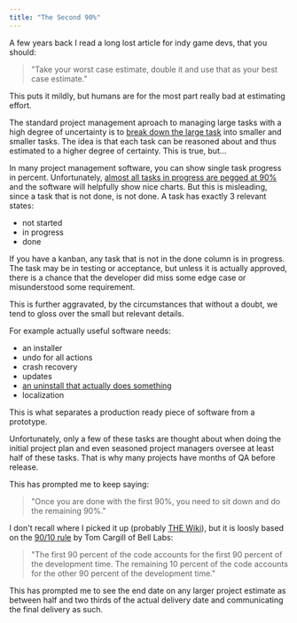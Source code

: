 ```yaml
--- 
title: "The Second 90%" 
--- 
```


A few years back I read a long lost article for indy game devs, that you 
should: 

> "Take your worst case estimate, double it and use that as your best 
> case estimate." 

This puts it mildly, but humans are for the most part really bad at 
estimating effort. 

<!--more--> 

The standard project management aproach to managing large tasks with a 
high degree of uncertainty is to [break down the large task][1] into 
smaller and smaller tasks. The idea is that each task can be reasoned 
about and thus estimated to a higher degree of certainty. This is true, 
but... 

In many project management software, you can show single task progress 
in percent. Unfortunately, [almost all tasks in progress are pegged at 
90%][2] and the software will helpfully show nice charts. But this is 
misleading, since a task that is not done, is not done. A task has 
exactly 3 relevant states: 

* not started 
* in progress 
* done 

If you have a kanban, any task that is not in the done column is in 
progress. The task may be in testing or acceptance, but unless it is 
actually approved, there is a chance that the developer did miss some 
edge case or misunderstood some requirement. 

This is further aggravated, by the circumstances that without a doubt, 
we tend to gloss over the small but relevant details. 

For example actually useful software needs: 

* an installer 
* undo for all actions 
* crash recovery 
* updates 
* [an uninstall that actually does something][5] 
* localization 

This is what separates a production ready piece of software from a 
prototype. 

Unfortunately, only a few of these tasks are thought about when doing 
the initial project plan and even seasoned project managers oversee at 
least half of these tasks. That is why many projects have months of QA 
before release. 

This has prompted me to keep saying: 

> "Once you are done with the first 90%, you need to sit down and do the 
> remaining 90%." 

I don't recall where I picked it up (probably [THE Wiki][3]), but it is 
loosly based on the [90/10 rule][4] by Tom Cargill of Bell Labs: 

> "The first 90 percent of the code accounts for the first 90 percent of 
> the development time. The remaining 10 percent of the code accounts for 
> the other 90 percent of the development time." 

This has prompted me to see the end date on any larger project estimate 
as between half and two thirds of the actual delivery date and 
communicating the final delivery as such. 

[1]: https://www.jrothman.com/pragmaticmanager/2008/07/refocusing-90-done-is-not-almost-done/ 
[2]: http://itsadeliverything.com/90-percent-complete-not-equal-done 
[3]: http://wiki.c2.com/ 
[4]: https://en.wikipedia.org/wiki/Ninety-ninety_rule 
[5]: https://support.industry.siemens.com/cs/document/189025/how-do-you-uninstall-step-7-completely-including-all-the-software-packages-?dti=0&lc=en-US 
